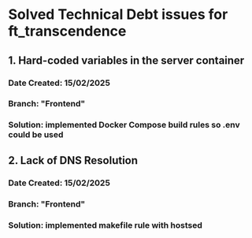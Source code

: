 # Solved Technical Debt issues for ft_transcendence


## 1. Hard-coded variables in the server container

### Date Created: 15/02/2025
### Branch: "Frontend"
### Solution: implemented Docker Compose build rules so .env could be used

## 2. Lack of DNS Resolution

### Date Created: 15/02/2025
### Branch: "Frontend"
### Solution: implemented makefile rule with hostsed

